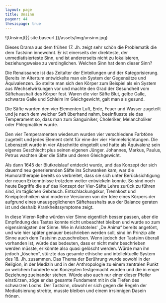```yaml
---
layout: page
title: Unsinn
pagenr: 44
thesispage: true
---
```

![Unsinn]({{ site.baseurl }}/assets/img/unsinn.jpg)

Dieses Drama aus dem frühen 17. Jh. zeigt sehr schön die Problematik die dem Tastsinn innewohnt. Er ist einerseits der direkteste, der unmediatisierteste Sinn, und ist andererseits nicht zu lokalisieren, beziehungsweise zu verdinglichen. Welchen Sinn hat denn dieser Sinn?

Die Renaissance ist das Zeitalter der Einteilungen und der Kategorisierung. Bereits im Altertum entwickelte man ein System der Gegensätze und Äquivalenzen. So stellte man sich den Körper zum Beispiel als ein System aus Wechselwirkungen vor und machte den Grad der Gesundheit vom Säftehaushalt des Körper fest. Waren die vier Säfte Blut, gelbe Galle, schwarze Galle und Schleim im Gleichgewicht, galt man als gesund.

Die Säfte wurden den vier Elementen Luft, Erde, Feuer und Wasser zugeteilt und je nach dem welcher Saft überhand nahm, beeinflusste sie das Temperament so, dass man zum Sanguiniker, Choleriker, Melancholiker oder Phlegmatiker wurde.

Den vier Temperamenten wiederum wurden vier verschiedene Farbtöne zugeteilt und jedes Element steht für eine der vier Himmelsrichtungen. Die Lebenszeit wurde in vier Abschnitte eingeteilt und hatte als Äquivalenz sein eigenes Geschlecht plus seinen eigenen Jünger. Johannes, Markus, Paulus, Petrus wachten über die Säfte und deren Gleichgewicht.

Als dann 1645 der Blutkreislauf entdeckt wurde, und das Konzept der sich dauernd neu generierenden Säfte ins Schwanken kam, war die Humoraltherapie bereits so verbreitet, dass sie sich unter Berücksichtigung der neuen Erkenntnisse trotzdem weiter entwickeln konnte. So sind noch heute Begriffe die auf das Konzept der Vier-Säfte Lehre zurück zu führen sind, im täglichen Gebrauch. Entschlackungskur, Trennkost und Kneipptechniken sind moderne Versionen von der Idee eines Körpers der aufgrund eines unausgeglichenen Säftehaushalts aus der Balance geraten ist und deshalb Krankheitssymptome zeigt.

In diese Vierer-Reihe würden vier Sinne eigentlich besser passen, aber die Empfindung des Tastes konnte nicht unbeachtet bleiben und wurde so zum eigensinnigsten der Sinne. Wie in Aristoteles‘ „De Anima“ bereits angetönt, und wie hier später genauer beschrieben werden soll,  sind im Prinzip alle Sinne auch dem Tastsinn zuzuschreiben. Wenn jedoch der Tastsinn überall vorhanden ist, würde das bedeuten, dass er nicht mehr beschrieben werden müsste, er könnte also quasi gelöscht werden. Würde man ihn jedoch „löschen“, stürzte das gesamte ethische und intellektuelle System des 18. Jh. zusammen. Das Thema der Berührung wurde sowohl in der Religion, in der Medizin und in der Anthropologie zu einem zentralen Punkt an welchem hunderte von Konzepten festgemacht wurden und die in enger Beziehung zueinander stehen. Würde also auch nur einer dieser Pfeiler einstürzen, zöge er das gesamte Fundament mit in die Tiefen des schwarzen Lochs. Der Tastsinn, obwohl er sich gegen die Regeln der Mediatisierung strebte, musste bleiben und einem irrsinnigen Dasein frönen.
